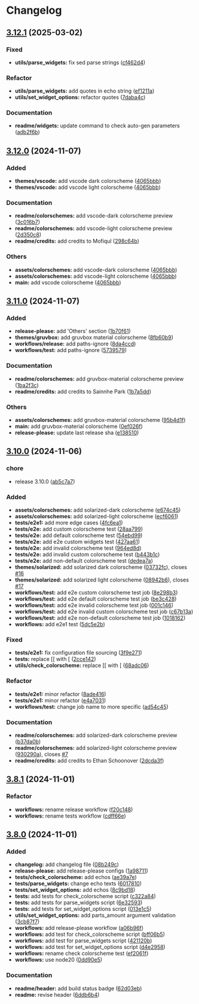 # Changelog

## [3.12.1](https://github.com/Ninzalo/tmux-style/compare/v3.12.0...v3.12.1) (2025-03-02)


### Fixed

* **utils/parse_widgets:** fix sed parse strings ([cf462d4](https://github.com/Ninzalo/tmux-style/commit/cf462d478a8516f2e60aa52ff79acf0485897798))


### Refactor

* **utils/parse_widgets:** add quotes in echo string ([ef1211a](https://github.com/Ninzalo/tmux-style/commit/ef1211a5d1ffca3711127e7b852751a96edf04ef))
* **utils/set_widget_options:** refactor quotes ([7daba4c](https://github.com/Ninzalo/tmux-style/commit/7daba4c5e99a0bf82fb2a04060fdb7519fc53afc))


### Documentation

* **readme/widgets:** update command to check auto-gen parameters ([adb2f6b](https://github.com/Ninzalo/tmux-style/commit/adb2f6b0e50b2dd479b783a681eb7b347a438e78))

## [3.12.0](https://github.com/Ninzalo/tmux-style/compare/v3.11.0...v3.12.0) (2024-11-07)


### Added

* **themes/vscode:** add vscode dark colorscheme ([4065bbb](https://github.com/Ninzalo/tmux-style/commit/4065bbb649510f829ee41aedace07a2f8c1f124d))
* **themes/vscode:** add vscode light colorscheme ([4065bbb](https://github.com/Ninzalo/tmux-style/commit/4065bbb649510f829ee41aedace07a2f8c1f124d))


### Documentation

* **readme/colorschemes:** add vscode-dark colorscheme preview ([3c016b7](https://github.com/Ninzalo/tmux-style/commit/3c016b780f2fb274c878a49073623898e184b6b5))
* **readme/colorschemes:** add vscode-light colorscheme preview ([2d350c8](https://github.com/Ninzalo/tmux-style/commit/2d350c8cea00cbd8ba979590818ca41b6932cad8))
* **readme/credits:** add credits to Mofiqul ([298c64b](https://github.com/Ninzalo/tmux-style/commit/298c64bc2f052ba228c3ec1c1d6c56e95c4d1e9b))


### Others

* **assets/colorschemes:** add vscode-dark colorscheme ([4065bbb](https://github.com/Ninzalo/tmux-style/commit/4065bbb649510f829ee41aedace07a2f8c1f124d))
* **assets/colorschemes:** add vscode-light colorscheme ([4065bbb](https://github.com/Ninzalo/tmux-style/commit/4065bbb649510f829ee41aedace07a2f8c1f124d))
* **main:** add vscode colorscheme ([4065bbb](https://github.com/Ninzalo/tmux-style/commit/4065bbb649510f829ee41aedace07a2f8c1f124d))

## [3.11.0](https://github.com/Ninzalo/tmux-style/compare/v3.10.0...v3.11.0) (2024-11-07)


### Added

* **release-please:** add 'Others' section ([1b70f61](https://github.com/Ninzalo/tmux-style/commit/1b70f61fb2239b248e96f7a656e4414d1d58b498))
* **themes/gruvbox:** add gruvbox material colorscheme ([8fb60b9](https://github.com/Ninzalo/tmux-style/commit/8fb60b92dd11ffe24e577b8680e5ee98bcaf1383))
* **workflows/release:** add paths-ignore ([8da4ccd](https://github.com/Ninzalo/tmux-style/commit/8da4ccd354c5d95379c38d011b06bd48008a7f32))
* **workflows/test:** add paths-ignore ([5739579](https://github.com/Ninzalo/tmux-style/commit/5739579a196f60967f503cf99805340321f99291))


### Documentation

* **readme/colorschemes:** add gruvbox-material colorscheme preview ([1ba2f3c](https://github.com/Ninzalo/tmux-style/commit/1ba2f3c9bfd1250939d53fef5ad4e472ffa79bc9))
* **readme/credits:** add credits to Sainnhe Park ([1b7a5dd](https://github.com/Ninzalo/tmux-style/commit/1b7a5dd6c0a9da5943df0775d9d6a21fd311b770))


### Others

* **assets/colorschemes:** add gruvbox-material colorscheme ([95b4d1f](https://github.com/Ninzalo/tmux-style/commit/95b4d1f5d5d0bb2140cf050b1d50232483516a9a))
* **main:** add gruvbox-material colorscheme ([0ef026f](https://github.com/Ninzalo/tmux-style/commit/0ef026f7129b80d9d2733232c9028e63983c9ac8))
* **release-please:** update last release sha ([e138510](https://github.com/Ninzalo/tmux-style/commit/e138510aa15d6757f6c7e1977ebb74c6f629413f))

## [3.10.0](https://github.com/Ninzalo/tmux-style/compare/v3.8.1...v3.10.0) (2024-11-06)


### chore

* release 3.10.0 ([ab5c7a7](https://github.com/Ninzalo/tmux-style/commit/ab5c7a7d30d25d8d4cb048899a822c14c904e97c))


### Added

* **assets/colorschemes:** add solarized-dark colorscheme ([e674c45](https://github.com/Ninzalo/tmux-style/commit/e674c45528fa54a6300bd4a24afd0016ca6f9712))
* **assets/colorschemes:** add solarized-light colorscheme ([ecf6061](https://github.com/Ninzalo/tmux-style/commit/ecf60610c88383dd7014e67793499feff44b9bd8))
* **tests/e2e1:** add more edge cases ([4fc6ea1](https://github.com/Ninzalo/tmux-style/commit/4fc6ea1e7782e130ad2436736f102d6475a133de))
* **tests/e2e:** add custom colorscheme test ([28aa799](https://github.com/Ninzalo/tmux-style/commit/28aa799058d315675c903cbf5f9a67dc7ca1b512))
* **tests/e2e:** add default colorscheme test ([54ebd99](https://github.com/Ninzalo/tmux-style/commit/54ebd998edffcabfbaa1aeb83544ed7e4297fdaf))
* **tests/e2e:** add e2e custom widgets test ([427aa61](https://github.com/Ninzalo/tmux-style/commit/427aa611fbfbde0335a7648bcd7c278d86fb1a09))
* **tests/e2e:** add invalid colorscheme test ([964ed8d](https://github.com/Ninzalo/tmux-style/commit/964ed8d4f827dce122f58d14b301c4edfdfd8853))
* **tests/e2e:** add invalid custom colorscheme test ([b443b1c](https://github.com/Ninzalo/tmux-style/commit/b443b1c13fbc8c7c09b48581eb03ba21daf8843d))
* **tests/e2e:** add non-default colorscheme test ([dedea7a](https://github.com/Ninzalo/tmux-style/commit/dedea7a0a5811eaacfc079da73a6d66e6a3f8f22))
* **themes/solarized:** add solarized dark colorscheme ([03732fc](https://github.com/Ninzalo/tmux-style/commit/03732fcbb4c49104bd41c50358f16c010419f9c1)), closes [#16](https://github.com/Ninzalo/tmux-style/issues/16)
* **themes/solarized:** add solarized light colorscheme ([08942b6](https://github.com/Ninzalo/tmux-style/commit/08942b6f7215ec8549014289370c20f4e7aee9e5)), closes [#17](https://github.com/Ninzalo/tmux-style/issues/17)
* **workflows/test:** add e2e custom colorscheme test job ([8e298b3](https://github.com/Ninzalo/tmux-style/commit/8e298b346aac0d48f44952b2ea6afab8c9060689))
* **workflows/test:** add e2e default colorscheme test job ([be3c428](https://github.com/Ninzalo/tmux-style/commit/be3c428028178dc5e2756259018ac95950233e96))
* **workflows/test:** add e2e invalid colorscheme test job ([001c146](https://github.com/Ninzalo/tmux-style/commit/001c146955aaa96966483e3d7c7857ac517995a0))
* **workflows/test:** add e2e invalid custom colorscheme test job ([c67b13a](https://github.com/Ninzalo/tmux-style/commit/c67b13ae4dc8d42392fb8724df69b740fd14ff9d))
* **workflows/test:** add e2e non-default colorscheme test job ([1018162](https://github.com/Ninzalo/tmux-style/commit/10181628d2c3aa27fa4d7bafe85775e0bb916a57))
* **workflows:** add e2e1 test ([5dc5e2b](https://github.com/Ninzalo/tmux-style/commit/5dc5e2b607af1cf85f45214b73d422de9a0e39fc))


### Fixed

* **tests/e2e1:** fix configuration file sourcing ([3f9e271](https://github.com/Ninzalo/tmux-style/commit/3f9e27177cb6a521a24edaa1958a04784bd6358e))
* **tests:** replace [[ with [ ([2cce142](https://github.com/Ninzalo/tmux-style/commit/2cce142e48c4eaaffed1e220f9480dc7ac855277))
* **utils/check_colorscheme:** replace [[ with [ ([68adc06](https://github.com/Ninzalo/tmux-style/commit/68adc06c23c21389befb75f9e390b287b35cec91))


### Refactor

* **tests/e2e1:** minor refactor ([8ade416](https://github.com/Ninzalo/tmux-style/commit/8ade416736218b2f67f5025eb7ca0a33269a7d87))
* **tests/e2e1:** minor refactor ([e4a7031](https://github.com/Ninzalo/tmux-style/commit/e4a703115442e0c5fed2bff87c7c94fe69ba754e))
* **workflows/test:** change job name to more specific ([ad54c45](https://github.com/Ninzalo/tmux-style/commit/ad54c45f98e91f11f633dae4ca3b12f359c80a96))


### Documentation

* **readme/colorschemes:** add solarized-dark colorscheme preview ([b37da0b](https://github.com/Ninzalo/tmux-style/commit/b37da0b06c1616acec7f2de7ebc81e3acb232e47))
* **readme/colorschemes:** add solarized-light colorscheme preview ([930290a](https://github.com/Ninzalo/tmux-style/commit/930290ac294114295a52a1fceddd9d250ece2e55)), closes [#7](https://github.com/Ninzalo/tmux-style/issues/7)
* **readme/credits:** add credits to Ethan Schoonover ([2dcda3f](https://github.com/Ninzalo/tmux-style/commit/2dcda3fe4ae1eee482294b606fcf64e228378e70))

## [3.8.1](https://github.com/Ninzalo/tmux-style/compare/v3.8.0...v3.8.1) (2024-11-01)


### Refactor

* **workflows:** rename release workflow ([f20c148](https://github.com/Ninzalo/tmux-style/commit/f20c148c4bb7494993341c489b6265384a3ff8e6))
* **workflows:** rename tests workflow ([cdff66e](https://github.com/Ninzalo/tmux-style/commit/cdff66ea97cc9c52873e1c9a45affed1aff842d9))

## [3.8.0](https://github.com/Ninzalo/tmux-style/compare/v3.7.1...v3.8.0) (2024-11-01)


### Added

* **changelog:** add changelog file ([08b249c](https://github.com/Ninzalo/tmux-style/commit/08b249cbb7d71a93eb9c4c9d7933421e405fd4f1))
* **release-please:** add release-please configs ([1a98711](https://github.com/Ninzalo/tmux-style/commit/1a987110f7428d22568e21218d6041f71ef1b13b))
* **tests/check_colorscheme:** add echos ([ae39a7e](https://github.com/Ninzalo/tmux-style/commit/ae39a7ee23324b6389233c029083fc0a04e87852))
* **tests/parse_widgets:** change echo texts ([6017810](https://github.com/Ninzalo/tmux-style/commit/6017810050c312ec67937f4323e720761928266c))
* **tests/set_widget_options:** add echos ([8c9bd18](https://github.com/Ninzalo/tmux-style/commit/8c9bd184898499a066ff929f71db6394524feb58))
* **tests:** add tests for check_colorscheme script ([c322a84](https://github.com/Ninzalo/tmux-style/commit/c322a840e1d093ab5ae73ef8ca39bb9de0861145))
* **tests:** add tests for parse_widgets script ([6e32593](https://github.com/Ninzalo/tmux-style/commit/6e325936d7ca27a2d6aa422cee49d2a0a193a79a))
* **tests:** add tests for set_widget_options script ([013e1c5](https://github.com/Ninzalo/tmux-style/commit/013e1c5135a207cadb43cd4e78be8b49182175c1))
* **utils/set_widget_options:** add parts_amount argument validation ([3cb87f7](https://github.com/Ninzalo/tmux-style/commit/3cb87f775c555e7776290ef7db7cea8905e0341e))
* **workflows:** add release-please workflow ([a06b96f](https://github.com/Ninzalo/tmux-style/commit/a06b96fb8bff796774603df679df66aeb91bb018))
* **workflows:** add test for check_colorscheme script ([bff06b5](https://github.com/Ninzalo/tmux-style/commit/bff06b535b0167316b75adea7e8d693eeb60fbb8))
* **workflows:** add test for parse_widgets script ([421120b](https://github.com/Ninzalo/tmux-style/commit/421120b674a1bd8fca8895530eb2fd8ca698ed5d))
* **workflows:** add test for set_widget_options script ([d4e2958](https://github.com/Ninzalo/tmux-style/commit/d4e29588fb6ea1c63ad84ea5309dac8b009b395f))
* **workflows:** rename check colorscheme test ([ef2061f](https://github.com/Ninzalo/tmux-style/commit/ef2061fadee0278eae9a3c2a521143c5e5e46c97))
* **workflows:** use node20 ([0dd90e5](https://github.com/Ninzalo/tmux-style/commit/0dd90e58ecb163262ae2dd316376f89eaf18b0cf))


### Documentation

* **readme/header:** add build status badge ([62d03eb](https://github.com/Ninzalo/tmux-style/commit/62d03ebd52493f69342717ebf789e6a708b694c8))
* **readme:** revise header ([6ddb6b4](https://github.com/Ninzalo/tmux-style/commit/6ddb6b4510a3a548b2a2436e26fa91ea58b90dbe))
